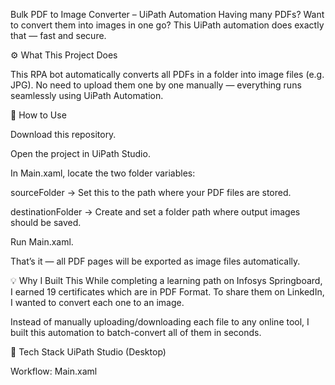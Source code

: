 Bulk PDF to Image Converter – UiPath Automation
Having many PDFs? Want to convert them into images in one go? This UiPath automation does exactly that — fast and secure.

⚙️ What This Project Does

This RPA bot automatically converts all PDFs in a folder into image files (e.g. JPG).
No need to upload them one by one manually — everything runs seamlessly using UiPath Automation.

🚀 How to Use

Download this repository.

Open the project in UiPath Studio.

In Main.xaml, locate the two folder variables:

sourceFolder → Set this to the path where your PDF files are stored.

destinationFolder → Create and set a folder path where output images should be saved.

Run Main.xaml.

That’s it — all PDF pages will be exported as image files automatically.

💡 Why I Built This
While completing a learning path on Infosys Springboard, I earned 19 certificates which are in PDF Format. To share them on LinkedIn, I wanted to convert each one to an image.

Instead of manually uploading/downloading each file to any online tool, I built this automation to batch-convert all of them in seconds. 

📁 Tech Stack
UiPath Studio (Desktop)

Workflow: Main.xaml



